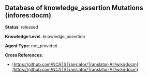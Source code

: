 [//]: # (DO NOT MANUALLY EDIT THIS FILE. IT IS GENERATED FROM A TEMPLATE.)

## Database of knowledge_assertion Mutations (infores:docm)

**Status**: released
  
**Knowledge Level**: knowledge_assertion
  
**Agent Type**: not_provided



**Cross References**:

- [https://github.com/NCATSTranslator/Translator-All/wiki/docm](https://github.com/NCATSTranslator/Translator-All/wiki/docm)

